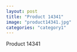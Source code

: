 ```yaml
---
layout: post
title: "Product 14341"
image: "product14341.jpg"
categories: "category1"
---
```

Product 14341
